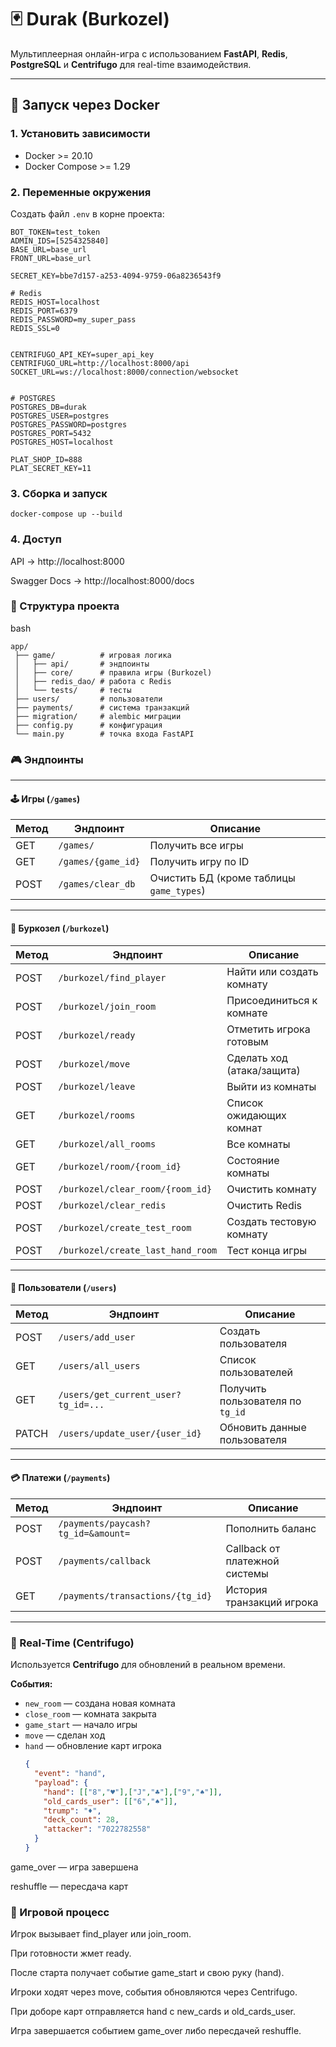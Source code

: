 # 🃏 Durak (Burkozel)

Мультиплеерная онлайн-игра с использованием **FastAPI**, **Redis**, **PostgreSQL** и **Centrifugo** для real-time взаимодействия.

---

## 🚀 Запуск через Docker

### 1. Установить зависимости
- Docker >= 20.10
- Docker Compose >= 1.29

### 2. Переменные окружения
Создать файл `.env` в корне проекта:

```env
BOT_TOKEN=test_token
ADMIN_IDS=[5254325840]
BASE_URL=base_url
FRONT_URL=base_url

SECRET_KEY=bbe7d157-a253-4094-9759-06a8236543f9

# Redis
REDIS_HOST=localhost
REDIS_PORT=6379
REDIS_PASSWORD=my_super_pass
REDIS_SSL=0


CENTRIFUGO_API_KEY=super_api_key
CENTRIFUGO_URL=http://localhost:8000/api
SOCKET_URL=ws://localhost:8000/connection/websocket


# POSTGRES
POSTGRES_DB=durak
POSTGRES_USER=postgres
POSTGRES_PASSWORD=postgres
POSTGRES_PORT=5432
POSTGRES_HOST=localhost

PLAT_SHOP_ID=888
PLAT_SECRET_KEY=11

```

### 3. Сборка и запуск

```commandline
docker-compose up --build
```


### 4. Доступ
API → http://localhost:8000

Swagger Docs → http://localhost:8000/docs

### 📂 Структура проекта
bash
```commandline
app/
 ├── game/          # игровая логика
 │   ├── api/       # эндпоинты
 │   ├── core/      # правила игры (Burkozel)
 │   ├── redis_dao/ # работа с Redis
 │   └── tests/     # тесты
 ├── users/         # пользователи
 ├── payments/      # система транзакций
 ├── migration/     # alembic миграции
 ├── config.py      # конфигурация
 └── main.py        # точка входа FastAPI
```

### 🎮 Эндпоинты

---

#### 🕹 Игры (`/games`)
| Метод | Эндпоинт              | Описание                                           |
|-------|-----------------------|---------------------------------------------------|
| GET   | `/games/`             | Получить все игры                                 |
| GET   | `/games/{game_id}`    | Получить игру по ID                               |
| POST  | `/games/clear_db`     | Очистить БД (кроме таблицы `game_types`)          |

---

#### 🎴 Буркозел (`/burkozel`)
| Метод | Эндпоинт                          | Описание                          |
|-------|-----------------------------------|-----------------------------------|
| POST  | `/burkozel/find_player`           | Найти или создать комнату         |
| POST  | `/burkozel/join_room`             | Присоединиться к комнате          |
| POST  | `/burkozel/ready`                 | Отметить игрока готовым           |
| POST  | `/burkozel/move`                  | Сделать ход (атака/защита)        |
| POST  | `/burkozel/leave`                 | Выйти из комнаты                  |
| GET   | `/burkozel/rooms`                 | Список ожидающих комнат           |
| GET   | `/burkozel/all_rooms`             | Все комнаты                       |
| GET   | `/burkozel/room/{room_id}`        | Состояние комнаты                 |
| POST  | `/burkozel/clear_room/{room_id}`  | Очистить комнату                  |
| POST  | `/burkozel/clear_redis`           | Очистить Redis                    |
| POST  | `/burkozel/create_test_room`      | Создать тестовую комнату          |
| POST  | `/burkozel/create_last_hand_room` | Тест конца игры                   |

---

#### 👤 Пользователи (`/users`)
| Метод | Эндпоинт                                | Описание                          |
|-------|-----------------------------------------|-----------------------------------|
| POST  | `/users/add_user`                       | Создать пользователя              |
| GET   | `/users/all_users`                      | Список пользователей              |
| GET   | `/users/get_current_user?tg_id=...`     | Получить пользователя по `tg_id`  |
| PATCH | `/users/update_user/{user_id}`          | Обновить данные пользователя      |

---

#### 💳 Платежи (`/payments`)
| Метод | Эндпоинт                                | Описание                          |
|-------|-----------------------------------------|-----------------------------------|
| POST  | `/payments/paycash?tg_id=&amount=`      | Пополнить баланс                  |
| POST  | `/payments/callback`                    | Callback от платежной системы     |
| GET   | `/payments/transactions/{tg_id}`        | История транзакций игрока         |

---

### 🔄 Real-Time (Centrifugo)

Используется **Centrifugo** для обновлений в реальном времени.

**События:**
- `new_room` — создана новая комната  
- `close_room` — комната закрыта  
- `game_start` — начало игры  
- `move` — сделан ход  
- `hand` — обновление карт игрока  
  ```json
  {
    "event": "hand",
    "payload": {
      "hand": [["8","♥"],["J","♣"],["9","♠"]],
      "old_cards_user": [["6","♠"]],
      "trump": "♦",
      "deck_count": 28,
      "attacker": "7022782558"
    }
  }


game_over — игра завершена

reshuffle — пересдача карт


### 🔗 Игровой процесс
Игрок вызывает find_player или join_room.

При готовности жмет ready.

После старта получает событие game_start и свою руку (hand).

Игроки ходят через move, события обновляются через Centrifugo.

При доборе карт отправляется hand с new_cards и old_cards_user.

Игра завершается событием game_over либо пересдачей reshuffle.